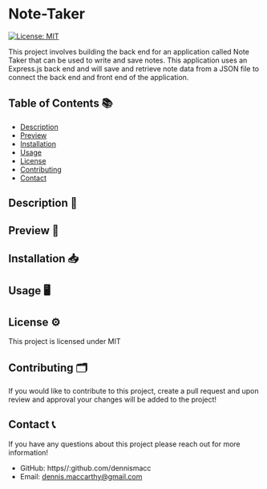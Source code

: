 # Note-Taker
[![License: MIT](https://img.shields.io/badge/License-MIT-yellow.svg)](https://opensource.org/licenses/MIT)

This project involves building the back end for an application called Note Taker that can be used to write and save notes. This application uses an Express.js back end and will save and retrieve note data from a JSON file to connect the back end and front end of the application. 

## Table of Contents 📚  
  - [Description](#description)
  - [Preview](#preview)
  - [Installation](#installation)
  - [Usage](#usage)
  - [License](#license)
  - [Contributing](#contributing)
  - [Contact](#contact)

## Description 📝


## Preview 📸


## Installation 📥


## Usage 🖥


## License ⚙️
 This project is licensed under MIT


## Contributing 🗂
 If you would like to contribute to this project, create a pull request and upon review and approval your changes will be added to the project!


## Contact 📞
 If you have any questions about this project please reach out for more information!
  - GitHub: https//:github.com/dennismacc
  - Email: dennis.maccarthy@gmail.com
    
